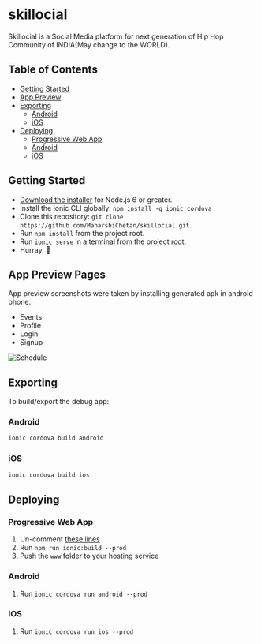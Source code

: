 # skillocial

Skillocial is a Social Media platform for next generation of Hip Hop Community of INDIA(May change to the WORLD).

## Table of Contents

- [Getting Started](#getting-started)
- [App Preview](#app-preview)
- [Exporting](#exporting)
  - [Android](#android)
  - [iOS](#ios)
- [Deploying](#deploying)
  - [Progressive Web App](#progressive-web-app)
  - [Android](#android)
  - [iOS](#ios)

## Getting Started

- [Download the installer](https://nodejs.org/) for Node.js 6 or greater.
- Install the ionic CLI globally: `npm install -g ionic cordova`
- Clone this repository: `git clone https://github.com/MaharshiChetan/skillocial.git`.
- Run `npm install` from the project root.
- Run `ionic serve` in a terminal from the project root.
- Hurray. :tada:

## App Preview Pages

App preview screenshots were taken by installing generated apk in android phone.

- Events
- Profile
- Login
- Signup

<img src="https://camo.githubusercontent.com/65827e724fac3d3532d00b8043fee21b045ddfe3/68747470733a2f2f676475726c2e636f6d2f414e366e" alt="Schedule">

## Exporting

To build/export the debug app:

### Android

```sh
ionic cordova build android
```

### iOS

```sh
ionic cordova build ios
```

## Deploying

### Progressive Web App

1. Un-comment [these lines](https://github.com/MaharshiChetan/skillocial/blob/master/src/index.html#L35)
2. Run `npm run ionic:build --prod`
3. Push the `www` folder to your hosting service

### Android

1. Run `ionic cordova run android --prod`

### iOS

1. Run `ionic cordova run ios --prod`
